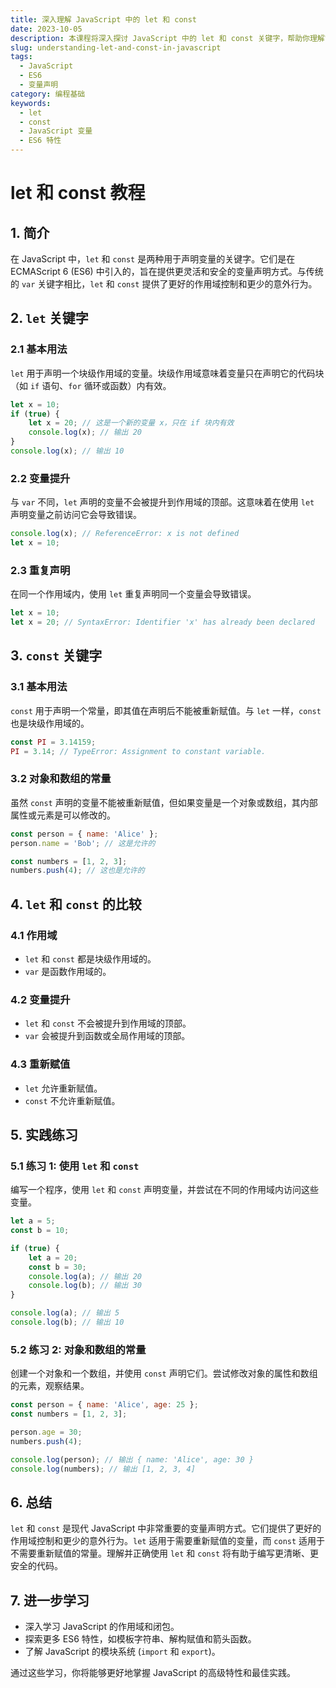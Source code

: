 ```yaml
---
title: 深入理解 JavaScript 中的 let 和 const
date: 2023-10-05
description: 本课程将深入探讨 JavaScript 中的 let 和 const 关键字，帮助你理解它们与 var 的区别，以及如何在现代 JavaScript 开发中正确使用它们。
slug: understanding-let-and-const-in-javascript
tags:
  - JavaScript
  - ES6
  - 变量声明
category: 编程基础
keywords:
  - let
  - const
  - JavaScript 变量
  - ES6 特性
---
```


# let 和 const 教程

## 1. 简介

在 JavaScript 中，`let` 和 `const` 是两种用于声明变量的关键字。它们是在 ECMAScript 6 (ES6) 中引入的，旨在提供更灵活和安全的变量声明方式。与传统的 `var` 关键字相比，`let` 和 `const` 提供了更好的作用域控制和更少的意外行为。

## 2. `let` 关键字

### 2.1 基本用法

`let` 用于声明一个块级作用域的变量。块级作用域意味着变量只在声明它的代码块（如 `if` 语句、`for` 循环或函数）内有效。

```javascript
let x = 10;
if (true) {
    let x = 20; // 这是一个新的变量 x，只在 if 块内有效
    console.log(x); // 输出 20
}
console.log(x); // 输出 10
```

### 2.2 变量提升

与 `var` 不同，`let` 声明的变量不会被提升到作用域的顶部。这意味着在使用 `let` 声明变量之前访问它会导致错误。

```javascript
console.log(x); // ReferenceError: x is not defined
let x = 10;
```

### 2.3 重复声明

在同一个作用域内，使用 `let` 重复声明同一个变量会导致错误。

```javascript
let x = 10;
let x = 20; // SyntaxError: Identifier 'x' has already been declared
```

## 3. `const` 关键字

### 3.1 基本用法

`const` 用于声明一个常量，即其值在声明后不能被重新赋值。与 `let` 一样，`const` 也是块级作用域的。

```javascript
const PI = 3.14159;
PI = 3.14; // TypeError: Assignment to constant variable.
```

### 3.2 对象和数组的常量

虽然 `const` 声明的变量不能被重新赋值，但如果变量是一个对象或数组，其内部属性或元素是可以修改的。

```javascript
const person = { name: 'Alice' };
person.name = 'Bob'; // 这是允许的

const numbers = [1, 2, 3];
numbers.push(4); // 这也是允许的
```

## 4. `let` 和 `const` 的比较

### 4.1 作用域

- `let` 和 `const` 都是块级作用域的。
- `var` 是函数作用域的。

### 4.2 变量提升

- `let` 和 `const` 不会被提升到作用域的顶部。
- `var` 会被提升到函数或全局作用域的顶部。

### 4.3 重新赋值

- `let` 允许重新赋值。
- `const` 不允许重新赋值。

## 5. 实践练习

### 5.1 练习 1: 使用 `let` 和 `const`

编写一个程序，使用 `let` 和 `const` 声明变量，并尝试在不同的作用域内访问这些变量。

```javascript
let a = 5;
const b = 10;

if (true) {
    let a = 20;
    const b = 30;
    console.log(a); // 输出 20
    console.log(b); // 输出 30
}

console.log(a); // 输出 5
console.log(b); // 输出 10
```

### 5.2 练习 2: 对象和数组的常量

创建一个对象和一个数组，并使用 `const` 声明它们。尝试修改对象的属性和数组的元素，观察结果。

```javascript
const person = { name: 'Alice', age: 25 };
const numbers = [1, 2, 3];

person.age = 30;
numbers.push(4);

console.log(person); // 输出 { name: 'Alice', age: 30 }
console.log(numbers); // 输出 [1, 2, 3, 4]
```

## 6. 总结

`let` 和 `const` 是现代 JavaScript 中非常重要的变量声明方式。它们提供了更好的作用域控制和更少的意外行为。`let` 适用于需要重新赋值的变量，而 `const` 适用于不需要重新赋值的常量。理解并正确使用 `let` 和 `const` 将有助于编写更清晰、更安全的代码。

## 7. 进一步学习

- 深入学习 JavaScript 的作用域和闭包。
- 探索更多 ES6 特性，如模板字符串、解构赋值和箭头函数。
- 了解 JavaScript 的模块系统 (`import` 和 `export`)。

通过这些学习，你将能够更好地掌握 JavaScript 的高级特性和最佳实践。